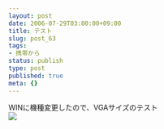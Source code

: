 ```yaml
---
layout: post
date: 2006-07-29T03:00:00+09:00
title: テスト
slug: post_63
tags:
- 携帯から
status: publish
type: post
published: true
meta: {}
---
```

<div class="caption">WINに機種変更したので、VGAサイズのテスト</div>
<div class="photo"><img src="http://wo.skr.jp/images/uploads/blog-photo-1154166791.91-0.jpg" /></div>
